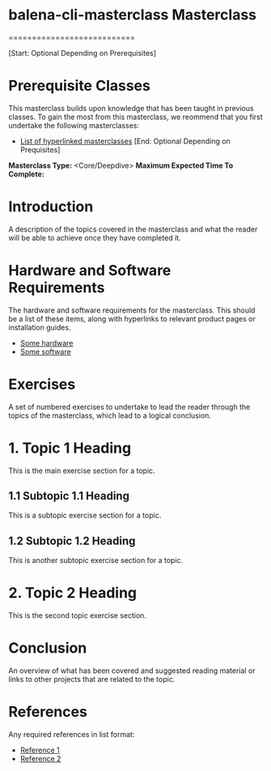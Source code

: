 # balena-cli-masterclass Masterclass
===========================


[Start: Optional Depending on Prerequisites]
# Prerequisite Classes

This masterclass builds upon knowledge that has been taught in previous classes.
To gain the most from this masterclass, we reommend that you first undertake
the following masterclasses:

* [List of hyperlinked masterclasses](https://hyperlinkedmasterclasses)
[End: Optional Depending on Prequisites]

**Masterclass Type:** <Core/Deepdive>
**Maximum Expected Time To Complete:** <Time in minutes>

# Introduction

A description of the topics covered in the masterclass and what the reader
will be able to achieve once they have completed it.

# Hardware and Software Requirements

The hardware and software requirements for the masterclass. This should be a
list of these items, along with hyperlinks to relevant product pages or
installation guides.

* [Some hardware](https://somehardware)
* [Some software](https://somesoftware)

# Exercises

A set of numbered exercises to undertake to lead the reader through the topics
of the masterclass, which lead to a logical conclusion.

# 1. Topic 1 Heading

This is the main exercise section for a topic.

## 1.1 Subtopic 1.1 Heading

This is a subtopic exercise section for a topic.

## 1.2 Subtopic 1.2 Heading

This is another subtopic exercise section for a topic.

# 2. Topic 2 Heading

This is the second topic exercise section.

# Conclusion

An overview of what has been covered and suggested reading material or links
to other projects that are related to the topic.

# References

Any required references in list format:

* [Reference 1](https://reference1)
* [Reference 2](https://reference2)
